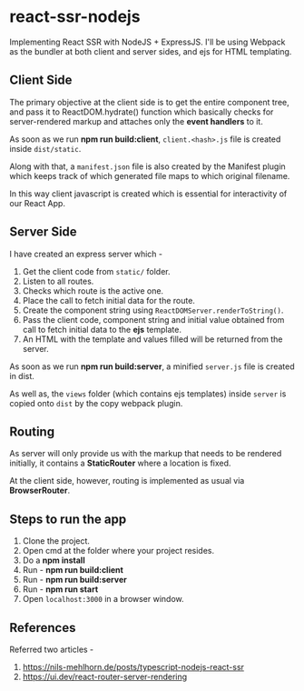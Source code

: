 # react-ssr-nodejs
Implementing React SSR with NodeJS + ExpressJS. I'll be using Webpack as the bundler at both client and server sides, and ejs for HTML templating.

## Client Side
The primary objective at the client side is to get the entire component tree, and pass it to ReactDOM.hydrate() function which basically checks for server-rendered markup and attaches only the **event handlers** to it.

As soon as we run **npm run build:client**, `client.<hash>.js` file is created inside `dist/static`.

Along with that, a `manifest.json` file is also created by the Manifest plugin which keeps track of which generated file maps to which original filename.

In this way client javascript is created which is essential for interactivity of our React App.

## Server Side
I have created an express server which -
1. Get the client code from `static/` folder.
2. Listen to all routes.
3. Checks which route is the active one.
4. Place the call to fetch initial data for the route.
5. Create the component string using `ReactDOMServer.renderToString()`.
6. Pass the client code, component string and initial value obtained from call to fetch initial data to the **ejs** template.
7. An HTML with the template and values filled will be returned from the server.

As soon as we run **npm run build:server**, a minified `server.js` file is created in dist.

As well as, the `views` folder (which contains ejs templates) inside `server` is copied onto `dist` by the copy webpack plugin.

## Routing
As server will only provide us with the markup that needs to be rendered initially, it contains a **StaticRouter** where a location is fixed.

At the client side, however, routing is implemented as usual via **BrowserRouter**.

## Steps to run the app
1. Clone the project.
2. Open cmd at the folder where your project resides.
3. Do a **npm install**
4. Run - **npm run build:client**
5. Run - **npm run build:server**
6. Run - **npm run start**
7. Open `localhost:3000` in a browser window.

## References
Referred two articles -
1. https://nils-mehlhorn.de/posts/typescript-nodejs-react-ssr
2. https://ui.dev/react-router-server-rendering


